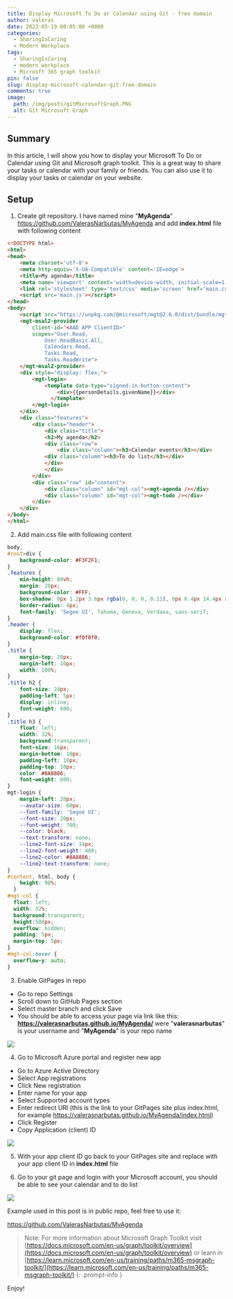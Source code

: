 ```yaml
---
title: Display Microsoft To Do or Calendar using Git - free domain
author: valeras
date: 2023-05-19 00:05:00 +0800
categories:
  - SharingIsCaring
  - Modern Workplace
tags:
  - SharingIsCaring
  - modern workplace
  - Microsft 365 graph toolkit
pin: false
slug: display-microsoft-calendar-git-free-domain
comments: true
image:
  path: /img/posts/gitMicrosoftGraph.PNG
  alt: Git Microsoft Graph
---
```


## Summary

In this article, I will show you how to display your Microsoft To Do or Calendar using Git and Microsoft graph toolkit. This is a great way to share your tasks or calendar with your family or friends. You can also use it to display your tasks or calendar on your website.

## Setup

1.  Create git repository. I have named mine "**MyAgenda**" https://github.com/ValerasNarbutas/MyAgenda
 and add **index.html** file with following content

```html
<!DOCTYPE html>
<html>
<head>
    <meta charset='utf-8'>
    <meta http-equiv='X-UA-Compatible' content='IE=edge'>
    <title>My agenda</title>
    <meta name='viewport' content='width=device-width, initial-scale=1'>
    <link rel='stylesheet' type='text/css' media='screen' href='main.css'>
    <script src='main.js'></script>
</head>
<body>
    <script src="https://unpkg.com/@microsoft/mgt@2.6.0/dist/bundle/mgt-loader.js"></script>
    <mgt-msal2-provider
        client-id="<AAD APP ClientID>"
        scopes="User.Read,
            User.ReadBasic.All,
            Calendars.Read,
            Tasks.Read,
            Tasks.ReadWrite">
    </mgt-msal2-provider>
    <div style="display: flex;">
        <mgt-login>
            <template data-type="signed-in-button-content">
                <div>{{personDetails.givenName}}</div>
              </template>
        </mgt-login> 
    </div>
    <div class="features">
        <div class="header">
            <div class="title">
            <h2>My agenda</h2>
            <div class="row">
                <div class="column"><h3>Calendar events</h3></div>
            <div class="column"><h3>To do list</h3></div>
            </div>
            </div>
        </div>
        <div class="row" id="content">
            <div class="column" id="mgt-col"><mgt-agenda /></div>
            <div class="column" id="mgt-col"><mgt-todo /></div>
        </div>
    </div> 
</body>
</html>
```

2. Add main.css file with following content

```css
body,
#root>div {
    background-color: #F3F2F1;
}
.features {
    min-height: 80vh;
    margin: 20px;
    background-color: #FFF;
    box-shadow: 0px 1.2px 3.6px rgba(0, 0, 0, 0.11), 0px 6.4px 14.4px rgba(0, 0, 0, 0.13);
    border-radius: 4px;
    font-family: 'Segoe UI', Tahoma, Geneva, Verdana, sans-serif;
}
.header {
    display: flex;
    background-color: #f0f0f0;
}
.title {
    margin-top: 20px;
    margin-left: 10px;
    width: 100%;
}
.title h2 {
    font-size: 24px;
    padding-left: 5px;
    display: inline;
    font-weight: 600;
}
.title h3 {
    float: left;
    width: 32%;
    background:transparent;
    font-size: 16px;
    margin-bottom: 10px;
    padding-left: 10px;
    padding-top: 10px;
    color: #8A8886;
    font-weight: 600;
}
mgt-login {
    margin-left: 20px;
    --avatar-size: 60px;
    --font-family: 'Segoe UI';
    --font-size: 20px;
    --font-weight: 700;
    --color: black;
    --text-transform: none;
    --line2-font-size: 14px;
    --line2-font-weight: 400;
    --line2-color: #8A8886;
    --line2-text-transform: none;
}
#content, html, body {
    height: 98%;
  }
#mgt-col {
  float: left;
  width: 32%;
  background:transparent;
  height:500px;
  overflow: hidden;
  padding: 5px;
  margin-top: 5px;
}
#mgt-col:hover {
  overflow-y: auto;
}
```

3. Enable GitPages in repo

  - Go to repo Settings
  - Scroll down to GitHub Pages section
  - Select master branch and click Save
  - You should be able to access your page via link like this: **https://valerasnarbutas.github.io/MyAgenda/** were "**valerasnarbutas**" is your username and "**MyAgenda**" is your repo name

  ![](/img/posts/GitPages.PNG)

4. Go to Microsoft Azure portal and register new app

  - Go to Azure Active Directory
  - Select App registrations
  - Click New registration
  - Enter name for your app
  - Select Supported account types
  - Enter redirect URI (this is the link to your GitPages site plus index.html, for example https://valerasnarbutas.github.io/MyAgenda/index.html)
  - Click Register
  - Copy Application (client) ID

![](/img/posts/myagendaapp.PNG)

5. With your app client ID go back to your GitPages site and replace **<AAD APP ClientID>** with your app client ID in **index.html** file

6. Go to your git page and login with your Microsoft account, you should be able to see your calendar and to do list

![](/img/posts/todopage.PNG)

Example used in this post is in public repo, feel free to use it:

https://github.com/ValerasNarbutas/MyAgenda


> Note: For more information about Microsoft Graph Toolkit visit [https://docs.microsoft.com/en-us/graph/toolkit/overview](https://docs.microsoft.com/en-us/graph/toolkit/overview)
or learn in [https://learn.microsoft.com/en-us/training/paths/m365-msgraph-toolkit/](https://learn.microsoft.com/en-us/training/paths/m365-msgraph-toolkit/)
{: .prompt-info }

Enjoy!
